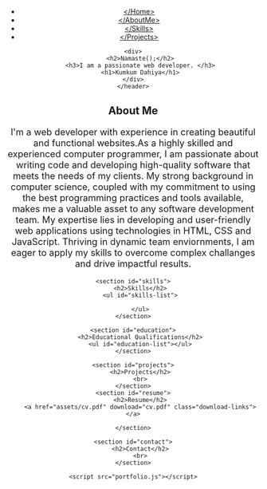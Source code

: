 <!DOCTYPE html>
<html lang="en">
<head>
    <meta charset="UTF-8">
    <meta name="viewport" content="width=device-width, initial-scale=1.0">
    <title>Portfolio</title>
    <link rel="stylesheet" href="portfolio.css">
</head>
<body>
        <header> 
            <nav>
        <div class="navbar" id="navbar">
            <div class="hey popup"></div>
            <div class="navbar-tabs" id="navbar-tabs">
                <ul class="navbar-tabs-ul">
                    <a href="#home" tabindex="0" aria-label="Home menu button">
                        <li class="home activeThistab aos-init aos-animate" data-aos="fade-down" data-aos-delay="100">&lt;/Home&gt;</li></a>
                    <a href="#about" aria-label="about menu button">
                    <li class="about aos-init aos-animate" data-aos="fade-down" data-aos-delay="300">&lt;/AboutMe&gt;</li></a>
                    <a href="#skills" aria-label="skills menu button">
                    <li class="skills aos-init aos-animate" data-aos="fade-down" data-aos-delay="500">&lt;/Skills&gt;</li></a>
                    <a href="#projects" aria-label="projects menu button">
                    <li class="projects aos-init aos-animate" data-aos="fade-down" data-aos-delay="700">&lt;/Projects&gt;</li></a>   
                </ul>  
            </div>
        </div>
    </nav>

    <div>
        <h2>Namaste();</h2>
        <h3>I am a passionate web developer. </h3>
        <h1>Kumkum Dahiya</h1>
    </div>
    </header>
<main>
    <section id="about">
        <h2>About Me</h2>
        <p style="font-size: 130%;">I'm a web developer with experience in creating beautiful and functional websites.As a highly skilled and experienced computer programmer, I am passionate about writing code and developing high-quality software that meets the needs of my clients. My strong background in computer science, coupled with my commitment to using the best programming practices and tools available, makes me a valuable asset to any software development team. My expertise lies in developing and user-friendly web applications using technologies in HTML, CSS and JavaScript. Thriving in dynamic team enviornments, I am eager to apply my skills to overcome complex challanges and drive impactful results.</p>
    </section>

    <section id="skills">
        <h2>Skills</h2>
        <ul id="skills-list">
          
        </ul>
    </section>

    <section id="education">
        <h2>Educational Qualifications</h2>
        <ul id="education-list"></ul>
    </section>

    <section id="projects">
        <h2>Projects</h2>
        <br>
    </section>
    <section id="resume">
        <h2>Resume</h2>
        <a href="assets/cv.pdf" download="cv.pdf" class="download-links"></a>
        
    </section>

    <section id="contact">
        <h2>Contact</h2>
        <br>
    </section>
</main>

    <script src="portfolio.js"></script>
</body>
</html>
